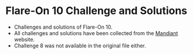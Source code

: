 # Flare-On 10 Challenge and Solutions

- Challenges and solutions of Flare-On 10.
- All challenges and solutions have been collected from the [Mandiant](https://www.mandiant.com/resources/blog/flareon10-challenge-solutions) website.
- Challenge 8 was not available in the original file either.
